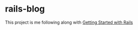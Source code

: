 # rails-blog

This project is me following along with [Getting Started with Rails](https://guides.rubyonrails.org/getting_started.html)
